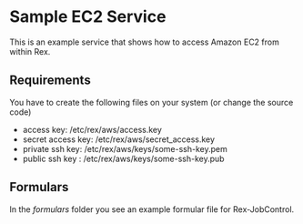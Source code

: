 # Sample EC2 Service

This is an example service that shows how to access Amazon EC2 from within Rex.

## Requirements

You have to create the following files on your system (or change the source code)

* access key: /etc/rex/aws/access.key
* secret access key: /etc/rex/aws/secret_access.key
* private ssh key: /etc/rex/aws/keys/some-ssh-key.pem
* public ssh key : /etc/rex/aws/keys/some-ssh-key.pub


## Formulars

In the *formulars* folder you see an example formular file for Rex-JobControl.
